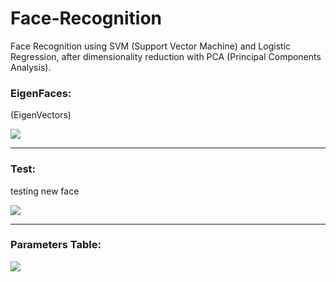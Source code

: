 # Face-Recognition
Face Recognition using SVM (Support Vector Machine) and Logistic Regression, 
after dimensionality reduction with PCA (Principal Components Analysis).


### EigenFaces:
(EigenVectors)

<img src="https://user-images.githubusercontent.com/50868290/58433904-c5f93d80-80c1-11e9-85ce-d39b6c4b712c.jpg">

_______________________________________________

### Test:
testing new face

<img src="https://user-images.githubusercontent.com/50868290/58433980-1c667c00-80c2-11e9-9794-5bfccf9fa907.jpg">

_______________________________________________

### Parameters Table:

<img src="https://user-images.githubusercontent.com/50868290/58434052-7d8e4f80-80c2-11e9-9edc-4dea8e9d996b.jpg">

